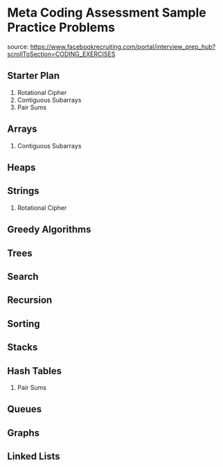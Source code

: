 # Meta Coding Assessment Sample Practice Problems
source: https://www.facebookrecruiting.com/portal/interview_prep_hub?scrollToSection=CODING_EXERCISES

## Starter Plan
1. Rotational Cipher
2. Contiguous Subarrays
3. Pair Sums

## Arrays
1. Contiguous Subarrays

## Heaps

## Strings
1. Rotational Cipher

## Greedy Algorithms

## Trees

## Search

## Recursion

## Sorting

## Stacks

## Hash Tables
1. Pair Sums

## Queues

## Graphs

## Linked Lists